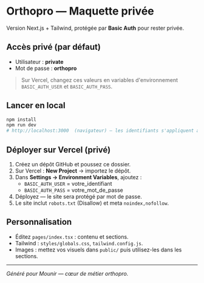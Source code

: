
# Orthopro — Maquette privée

Version Next.js + Tailwind, protégée par **Basic Auth** pour rester privée.

## Accès privé (par défaut)
- Utilisateur : **private**
- Mot de passe : **orthopro**

> Sur Vercel, changez ces valeurs en variables d'environnement `BASIC_AUTH_USER` et `BASIC_AUTH_PASS`.

## Lancer en local
```bash
npm install
npm run dev
# http://localhost:3000  (navigateur) — les identifiants s'appliquent aussi en local
```

## Déployer sur Vercel (privé)
1. Créez un dépôt GitHub et poussez ce dossier.
2. Sur Vercel : **New Project** → importez le dépôt.
3. Dans **Settings → Environment Variables**, ajoutez :  
   - `BASIC_AUTH_USER` = votre_identifiant  
   - `BASIC_AUTH_PASS` = votre_mot_de_passe
4. Déployez — le site sera protégé par mot de passe.
5. Le site inclut `robots.txt` (Disallow) et meta `noindex,nofollow`.

## Personnalisation
- Éditez `pages/index.tsx` : contenu et sections.
- Tailwind : `styles/globals.css`, `tailwind.config.js`.
- Images : mettez vos visuels dans `public/` puis utilisez-les dans les sections.

---

*Généré pour Mounir — cœur de métier orthopro.*

